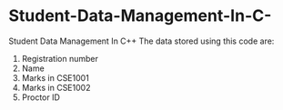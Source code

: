 # Student-Data-Management-In-C-
Student Data Management In C++
The data stored using this code are: 
1) Registration number 
2) Name 
3) Marks in CSE1001 
4) Marks in CSE1002 
5) Proctor ID
